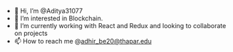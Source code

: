 - 👋 Hi, I’m @Aditya31077
- 👀 I’m interested in Blockchain.
- 🌱 I’m currently working with React and Redux and looking to collaborate on projects
- 📫 How to reach me @adhir_be20@thapar.edu

<!---
Aditya31077/Aditya31077 is a ✨ special ✨ repository because its `README.md` (this file) appears on your GitHub profile.
You can click the Preview link to take a look at your changes.
--->
